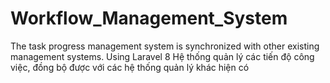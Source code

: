 # Workflow_Management_System
The task progress management system is synchronized with other existing management systems.
Using Laravel 8
Hệ thống quản lý các tiến độ công việc, đồng bộ được với các hệ thống quản lý khác hiện có
